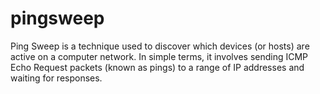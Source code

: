 # pingsweep
Ping Sweep is a technique used to discover which devices (or hosts) are active on a computer network. In simple terms, it involves sending ICMP Echo Request packets (known as pings) to a range of IP addresses and waiting for responses.
